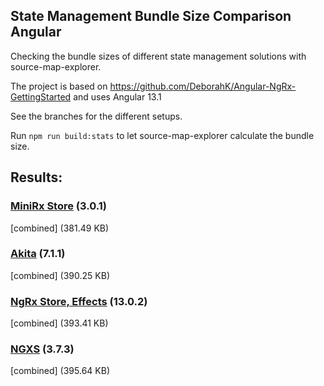 ## State Management Bundle Size Comparison Angular

Checking the bundle sizes of different state management solutions with source-map-explorer.

The project is based on https://github.com/DeborahK/Angular-NgRx-GettingStarted and uses Angular 13.1

See the branches for the different setups.

Run `npm run build:stats` to let source-map-explorer calculate the bundle size.

## Results:

### [MiniRx Store](https://mini-rx.io/) (3.0.1)

[combined] (381.49 KB)

### [Akita](https://datorama.github.io/akita/) (7.1.1)

[combined] (390.25 KB)

### [NgRx Store, Effects](https://ngrx.io/) (13.0.2)

[combined] (393.41 KB)

### [NGXS](https://www.ngxs.io/) (3.7.3)

[combined] (395.64 KB)
